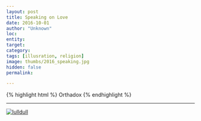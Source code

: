 ```yaml
---
layout: post
title: Speaking on Love
date: 2016-10-01
author: "Unknown"
loc: 
entity: 
target: 
category: 
tags: [illusration, religion]
image: thumbs/2016_speaking.jpg
hidden: false
permalink:

---
```




{% highlight html %}
Orthadox
{% endhighlight %}

---


<div class="post_image">
	<a href="{{ site.baseurl }}/images/posts/2016_speaking/001.jpg" target="_blank">
	<img src="{{ site.baseurl }}/images/posts/2016_speaking/001.jpg" alt="lulldull"></a>
</div>
